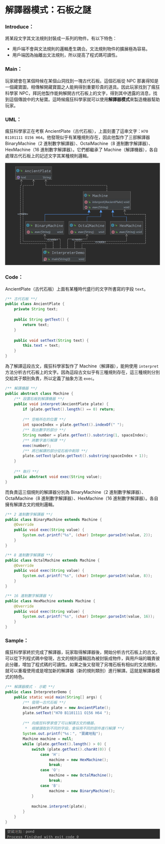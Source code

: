 # 解譯器模式：石板之謎
### Introduce：

將某段文字其文法規則封裝成一系列的物件。有以下特色：
* 用戶端不會與文法規則的邏輯產生耦合。文法規則物件的擴展極為容易。
* 用戶端因為抽離出文法規則，所以提高了程式碼可讀性。

### Main：

玩家總會在某個時候在某個山洞找到一塊古代石板。這個石板從 NPC 那裏得知是一個藏寶圖，相傳解開藏寶圖之人能夠得到重要珍貴的道具。因此玩家找到了瘋狂科學家 NPC，拜託他製作能夠解開古代石板上的文字，得到其中透露的消息，找到這個傳說中的大秘寶。這時候瘋狂科學家就可以使用**解譯器模式**來製造機器幫助玩家。

### UML：

瘋狂科學家正在考察 AncientPlate（古代石板），上面刻畫了這串文字：`H70 B1101111 O156 H64`。他發現似乎有某種規則存在，因此他製作了三部解譯器 BinaryMachine（2 進制數字解譯器）、OctalMachine（8 進制數字解譯器）、HexMachine（16 進制數字解譯器）。它們都繼承了 Machine（解譯機器），各自處理古代石板上的記述文字其某種規則邏輯。

![Interpreter UML](/1_Basic/Design_Pattern/Image/Interpreter_J.png "Interpreter UML")

### Code：

AncientPlate（古代石板）上面有某種時代盛行的文字所書寫的字段 `text`。

```Java
/** 古代石板 **/
public class AncientPlate {
    private String text;

    public String getText() {
        return text;
    }

    public void setText(String text) {
        this.text = text;
    }
}
```

為了解譯這段古文，瘋狂科學家製作了 Machine（解譯器），能夠使用 `interpret` 方法分析古代石板上的文字。因為這段古文似乎有三種規則存在，這三種規則分別交給其子類別負責，所以定義了抽象方法 `exec`。

```Java
/** 解譯機器 **/
public abstract class Machine {
    /** 設置石板到解譯機器 **/
    public void interpret(AncientPlate plate) {
        if (plate.getText().length() == 0) return;

        /** 空格所在的位置 **/
        int spaceIndex = plate.getText().indexOf(" ");
        /** 取出數字的部分 **/
        String number = plate.getText().substring(1, spaceIndex);
        /** 將數字進行解譯 **/
        exec(number);
        /** 將已解譯的部分從石板中剃除 **/
        plate.setText(plate.getText().substring(spaceIndex + 1));
    }

    /** 執行 **/
    public abstract void exec(String value);
}
```

而負責這三個規則的解譯器分別為 BinaryMachine（2 進制數字解譯器）、OctalMachine（8 進制數字解譯器）、HexMachine（16 進制數字解譯器）。各自擁有解譯古文的規則邏輯。

```Java
/** 2 進制數字解譯器 **/
public class BinaryMachine extends Machine {
    @Override
    public void exec(String value) {
        System.out.printf("%s", (char) Integer.parseInt(value, 2));
    }
}
```
```Java
/** 8 進制數字解譯器 **/
public class OctalMachine extends Machine {
    @Override
    public void exec(String value) {
        System.out.printf("%s", (char) Integer.parseInt(value, 8));
    }
}
```
```Java
/** 16 進制數字解譯器 */
public class HexMachine extends Machine {
    @Override
    public void exec(String value) {
        System.out.printf("%s", (char) Integer.parseInt(value, 16));
    }
}
```

### Sample：

瘋狂科學家終於完成了解譯器，玩家取得解譯器後，開始分析古代石板上的古文。可以從下列程式碼中發現，古文的規則邏輯因為被封裝成物件，與用戶端的職責彼此分離，增加了程式碼的可讀性。如果之後又發現了另塊石板有相似的文法規則，就可以重複使用或是增加新的解譯器（新的規則類別）進行解譯。這就是解譯器模式的特色。

```Java
/** 解譯器模式 - 示範 **/
public class InterpreterDemo {
    public static void main(String[] args) {
        /** 發現一古代石板 **/
        AncientPlate plate = new AncientPlate();
        plate.setText("H70 B1101111 O156 H64 ");

        /** 向瘋狂科學家借了可以解譯古文的機器，
         *  根據讀取到不同的字段，會採用不同的部件進行解譯 **/
        System.out.printf("%s：", "寶藏地點");
        Machine machine = null;
        while (plate.getText().length() > 0) {
            switch (plate.getText().charAt(0)) {
                case 'H':
                    machine = new HexMachine();
                    break;
                case 'O':
                    machine = new OctalMachine();
                    break;
                case 'B':
                    machine = new BinaryMachine();
            }

            machine.interpret(plate);
        }
    }
}
```

![Interpreter Result](/1_Basic/Design_Pattern/Image/Interpreter_R.png "Interpreter Result")
